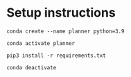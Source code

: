 # Setup instructions
```
conda create --name planner python=3.9
```
```
conda activate planner
```
```
pip3 install -r requirements.txt
```
```
conda deactivate
```

